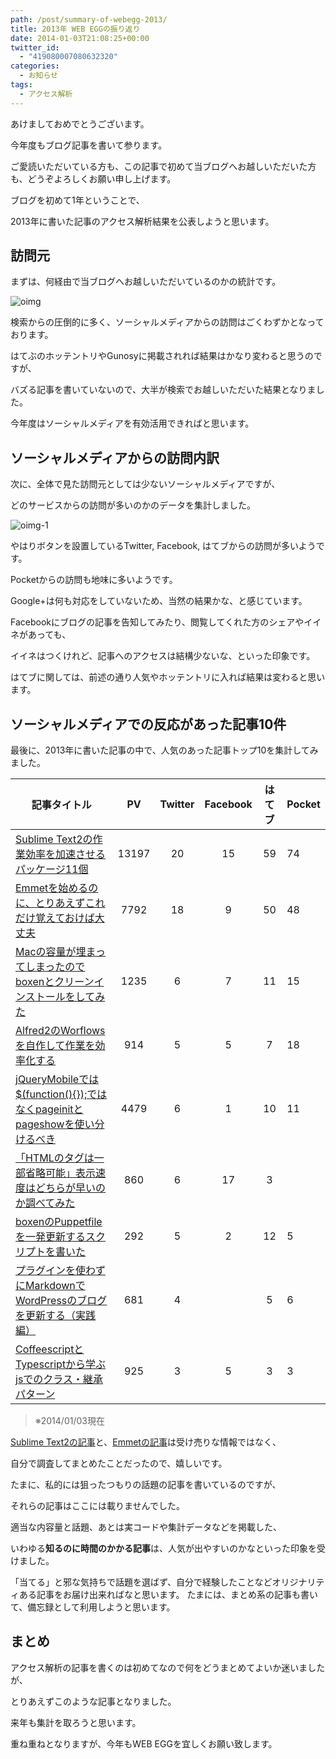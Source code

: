 ```yaml
---
path: /post/summary-of-webegg-2013/
title: 2013年 WEB EGGの振り返り
date: 2014-01-03T21:08:25+00:00
twitter_id:
  - "419080007080632320"
categories:
  - お知らせ
tags:
  - アクセス解析
---
```

あけましておめでとうございます。
  
今年度もブログ記事を書いて参ります。
  
ご愛読いただいている方も、この記事で初めて当ブログへお越しいただいた方も、どうぞよろしくお願い申し上げます。

ブログを初めて1年ということで、
  
2013年に書いた記事のアクセス解析結果を公表しようと思います。

<!--more-->

訪問元
----------------------------------------


まずは、何経由で当ブログへお越しいただいているのかの統計です。

<img src="http://leko.jp/images/2014/01/oimg.png" alt="oimg" class="alignnone wp-image-709" srcset="http://leko.jp/images/2014/01/oimg.png 600w, http://leko.jp/images/2014/01/oimg-150x92.png 150w, http://leko.jp/images/2014/01/oimg-300x185.png 300w" sizes="(max-width: 600px) 100vw, 600px" />

検索からの圧倒的に多く、ソーシャルメディアからの訪問はごくわずかとなっております。

はてぶのホッテントリやGunosyに掲載されれば結果はかなり変わると思うのですが、
  
バズる記事を書いていないので、大半が検索でお越しいただいた結果となりました。

今年度はソーシャルメディアを有効活用できればと思います。

ソーシャルメディアからの訪問内訳
----------------------------------------


次に、全体で見た訪問元としては少ないソーシャルメディアですが、
  
どのサービスからの訪問が多いのかのデータを集計しました。

<img src="http://leko.jp/images/2014/01/oimg-1.png" alt="oimg-1" class="alignnone size-medium wp-image-708" srcset="http://leko.jp/images/2014/01/oimg-1.png 600w, http://leko.jp/images/2014/01/oimg-1-150x92.png 150w, http://leko.jp/images/2014/01/oimg-1-300x185.png 300w" sizes="(max-width: 600px) 100vw, 600px" />

やはりボタンを設置しているTwitter, Facebook, はてブからの訪問が多いようです。

Pocketからの訪問も地味に多いようです。
  
Google+は何も対応をしていないため、当然の結果かな、と感じています。

Facebookにブログの記事を告知してみたり、閲覧してくれた方のシェアやイイネがあっても、
  
イイネはつくけれど、記事へのアクセスは結構少ないな、といった印象です。

はてブに関しては、前述の通り人気やホッテントリに入れば結果は変わると思います。

ソーシャルメディアでの反応があった記事10件
----------------------------------------


最後に、2013年に書いた記事の中で、人気のあった記事トップ10を集計してみました。

| 記事タイトル                                                                                     |  PV   | Twitter | Facebook | はてブ | Pocket |
| ------------------------------------------------------------------------------------------ |:-----:|:-------:|:--------:|:---:| ------ |
| [Sublime Text2の作業効率を加速させるパッケージ11個](http://leko.jp/archives/453)                            | 13197 |   20    |    15    | 59  | 74     |
| [Emmetを始めるのに、とりあえずこれだけ覚えておけば大丈夫](http://leko.jp/archives/442)                              | 7792  |   18    |    9     | 50  | 48     |
| [Macの容量が埋まってしまったのでboxenとクリーンインストールをしてみた](http://leko.jp/archives/482)                      | 1235  |    6    |    7     | 11  | 15     |
| [Alfred2のWorflowsを自作して作業を効率化する](http://leko.jp/archives/414)                               |  914  |    5    |    5     |  7  | 18     |
| [jQueryMobileでは$(function(){});ではなくpageinitとpageshowを使い分けるべき](http://leko.jp/archives/291) | 4479  |    6    |    1     | 10  | 11     |
| [「HTMLのタグは一部省略可能」表示速度はどちらが早いのか調べてみた](http://leko.jp/archives/321)                          |  860  |    6    |    17    |  3  |        |
| [boxenのPuppetfileを一発更新するスクリプトを書いた](http://leko.jp/archives/475)                            |  292  |    5    |    2     | 12  | 5      |
| [プラグインを使わずにMarkdownでWordPressのブログを更新する（実践編）](http://leko.jp/archives/467)                  |  681  |    4    |          |  5  | 6      |
| [CoffeescriptとTypescriptから学ぶjsでのクラス・継承パターン](http://leko.jp/archives/407)                   |  925  |    3    |    5     |  3  | 3      |

> ※2014/01/03現在

[Sublime Text2の記事](http://leko.jp/archives/453)と、[Emmetの記事](http://leko.jp/archives/442)は受け売りな情報ではなく、
  
自分で調査してまとめたことだったので、嬉しいです。

たまに、私的には狙ったつもりの話題の記事を書いているのですが、
  
それらの記事はここには載りませんでした。

適当な内容量と話題、あとは実コードや集計データなどを掲載した、
  
いわゆる**知るのに時間のかかる記事**は、人気が出やすいのかなといった印象を受けました。

「当てる」と邪な気持ちで話題を選ばず、自分で経験したことなどオリジナリティある記事をお届け出来ればなと思います。 たまには、まとめ系の記事も書いて、備忘録として利用しようと思います。

まとめ
----------------------------------------


アクセス解析の記事を書くのは初めてなので何をどうまとめてよいか迷いましたが、
  
とりあえずこのような記事となりました。

来年も集計を取ろうと思います。

重ね重ねとなりますが、今年もWEB EGGを宜しくお願い致します。

<div style="font-size:0px;height:0px;line-height:0px;margin:0;padding:0;clear:both">
</div>